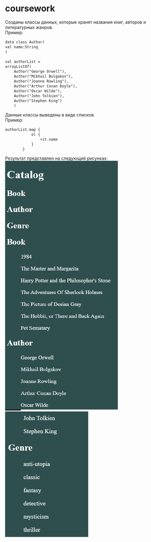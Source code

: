 # coursework
Созданы классы данных, которые хранят названия книг, авторов и литературных жанров. <br> 
Пример:<br>
    
    data class Author(
    val name:String
    )
    
    val authorList =
    arrayListOf(
        Author("George Orwell"),
        Author("Mikhail Bulgakov"),
        Author("Joanne Rowling"),
        Author("Arthur Conan Doyle"),
        Author("Oscar Wilde"),
        Author("John Tolkien"),
        Author("Stephen King")
        )
Данные классы выведены в виде списков.<br>
Пример:<br>
    
    authorList.map {
                ol {
                    +it.name
                }
            }
            
Результат представлен на следующий рисунках:<br>
![](/screen_coursework/интерфейс1.png)<br>
![](/screen_coursework/интерфейс2.png)<br>
